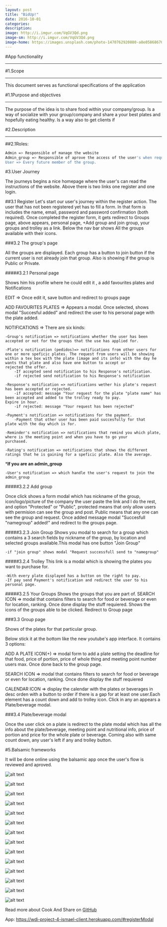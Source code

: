 ```yaml
---
layout: post
title: "BidUp!"
date: 2016-10-01
categories:
description:
image: http://i.imgur.com/VqGV3Qd.png
image-sm: http://i.imgur.com/VqGV3Qd.png
image-home: https://images.unsplash.com/photo-1470762920880-a8e058686707?ixlib=rb-0.3.5&q=80&fm=jpg&crop=entropy&cs=tinysrgb&s=7ad04dcd45407f39e32f62424b192b86
---
```





#App functionality

------------------------------

#1.Scope
____________________________
This document serves as functional specifications of the application

#1.1Purpose and objectives
____________________________

The purpose of the idea is to share food within your company/group. Is a way of socialize with your group/company and share a your best plates and hopefully eating healthy. Is a way also to get clients if

#2.Description
___________________________

##2.1Roles:

```Bash
Admin => Responsible of manage the website
Admin_group => Responsible of aprove the access of the user's when request to join the group/company.
User => Every future member of the group.
```

#3.User Journey

The journeys begins a nice homepage where the user's can read the instructions of the website. Above there is two links one register and one login.

##3.1 Register
Let's start our user's journey within the register action. The user that has not been registered yet has to fill a form. In that form is includes the name, email, password and password confirmation (both required). Once completed the register form, it gets redirect to Groups page, above appears, personal page, +Add group and join group, your groups and trolley as a link. Below the nav bar shows All the groups available with their icons.

###3.2 The group's page

All the groups are displayed. Each group has a button to join button if the current user is not already join that group. Also is showing if the group is Public or Private.

#####3.2.1 Personal page

Shows him his profile where he could edit it , a add favourites plates and Notifications

EDIT => Once edit it, save button and redirect to groups page

ADD FAVOURITES PLATES => Appears a modal. Once selected, shows modal "Succesful added" and redirect the user to his personal page with the plate added.

NOTIFICATIONS => There are six kinds:

	-Group's notification => notifications whether the user has been accepted or not for the groups that the use has applied for.

	-Plate's notification (pedidos)=> notifications from other users for one or more speficic plates. The request from users will be showing 				within a tex box with the plate (image and its info) with the day he wants that plate and also have one button to accept or 				rejected the offer.
		-If accepted send notification to his Response's notification.
		-if rejected send notification to his Response's notification

	-Response's notification => notifications wether his plate's request has been accepted or rejected.
		-if accepted: message "Your request for the plate "plate name" has been accepted and added to the trolley ready to pay. 				 Expire in hour.
		-if rejected: message "Your request has been rejected"

	-Payment's notification => notifications for the payment.
		-Payment that other user has been paid succesfully for that 				 plate with the day which is for.

	-Reminder's notification => notifications that remind you which plate, where is the meeting point and when you have to go your 			 purchased.

	-Rating's notification => notifications that shows the different ratings that he is gaining for a speficic plate. Also the average.


***If you are an admin_group**

	-User's notification => which handle the user's request to join the admin_group

#####3.2.2 Add group

Once click shows a form modal which has nickname of the group, icon/logo/picture of the company the user paste the link and I do the rest, and option "Protected" or "Public", protected means that only allow users with permision can see the group and post. Public means that any one can see the group and request. Once added message modal "Succesfull "namegroup" added!" and redirect to the groups page.

#####3.2.3 Join Group
Shows you modal to search for a group which contains a 3 search fields by nickname of the group, by location and selected groups available.This modal has one button "Join Group"

	-if "join group" shows modal "Request successfull send to "namegroup"

#####3.2.4 Trolley
This link is a modal which is showing the plates you want to purchase for.

	-With every plate displayed has a button on the right to pay.
	-If pay send Payment's notification and redirect the user to his personal page.

#####3.2.5 Your Groups
Shows the groups that you are part of. SEARCH ICON => modal that contains filters to search for food or beverage or even for location, ranking. Once done display the stuff requiered. Shows the icons of the groups able to be clicked. Redirect to Group page


###3.3 Group page

Shows of the plates for that particular group.

Below stick it at the bottom like the new youtube's app interface. It contains 3 options:

ADD A PLATE ICON(+) => modal form to add a plate setting the deadline for that food, price of portion, price of whole thing and meeting point number  users max. Once done back to the group page.

SEARCH ICON => modal that contains filters to search for food or beverage or even for location, ranking. Once done display the stuff requiered

CALENDAR ICON => display the calendar with the plates or beverages in desc orden with a button to order if there is a gap for at least one user.Each element has a count down and add to trolley icon. Click in any an appears a Plate/beverage modal.

###3.4 Plate/beverage modal

Once the user click on a plate is redirect to the plate modal which has all the info about the plate/beverage, meeting point and nutritional info, price of portion and price for the whole plate or beverage. Coming also with same count down, any user's left if any and trolley button.



#5.Balsamic frameworks

It will be done online using the balsamic app once the user's flow is reviewed and aproved.

![alt text](http://i.imgur.com/0NmaySi.png "Paul Cookson")

![alt text](http://i.imgur.com/lZIWq9N.png "Trello")

![alt text](http://i.imgur.com/SE14BvM.png "Initial Wireframes")

![alt text](http://i.imgur.com/GoWOL7n.png "Phase-1 Database")

![alt text](http://i.imgur.com/aePj0Pb.png "Phase-2 Database")

![alt text](http://i.imgur.com/nLSF7y3.png "Testing")

![alt text](http://i.imgur.com/ualqexW.png "Testing End Points")

![alt text](http://i.imgur.com/ZRwiEfU.png "More End Again")

![alt text](http://i.imgur.com/ngyIBMF.png "Homepage")

![alt text](http://i.imgur.com/XCz8T3P.png "Groups")

![alt text](http://i.imgur.com/EVo8ont.png "Meals")

![alt text](http://i.imgur.com/PcEAQuG.png "Meal")

![alt text](http://i.imgur.com/6flsL1j.png "Order Quantity")

![alt text](http://i.imgur.com/hvDaBNP.png "Meal Requests")




Read more about Cook And Share on [GitHub](https://profiles.generalassemb.ly/profiles/ismael-bakkali)

App: https://wdi-project-4-ismael-client.herokuapp.com/#registerModal
